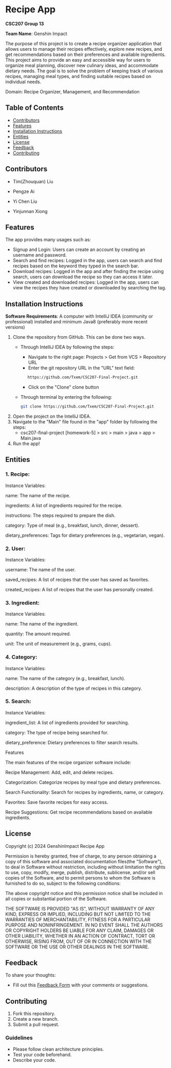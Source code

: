 # Recipe App

**CSC207 Group 13**

**Team Name**: Genshin Impact

The purpose of this project is to create a recipe organizer application that allows users to manage their recipes effectively, explore new recipes, and get recommendations based on their preferences and available ingredients. This project aims to provide an easy and accessible way for users to organize meal planning, discover new culinary ideas, and accommodate dietary needs. The goal is to solve the problem of keeping track of various recipes, managing meal types, and finding suitable recipes based on individual needs.

Domain: Recipe Organizer, Management, and Recommendation

## Table of Contents
- [Contributors](#contributors)
- [Features](#features)
- [Installation Instructions](#installation-instructions)
- [Entities](#entities)
- [License](#license)
- [Feedback](#feedback)
- [Contributing](#contributing)
## Contributors

- Tim(Zhouquan) Liu

- Pengze Ai

- Yi Chen Liu

- Yinjunnan Xiong

## Features

The app provides many usages such as:
- Signup and Login: Users can create an account by creating an username and password.
- Search and find recipes: Logged in the app, users can search and find recipes based on the keyword they typed in the search bar.
- Download recipes: Logged in the app and after finding the recipe using search, users can download the recipe so they can access it later.
- View created and downloaded recipes: Logged in the app, users can view the recipes they have created or downloaded by searching the tag.

## Installation Instructions

**Software Requirements**: A computer with IntelliJ IDEA (community or professional) installed and minimum Java8 (preferably more recent versions)

1) Clone the repository from GitHub. This can be done two ways.
    - Through IntelliJ IDEA by following the steps:
        - Navigate to the right page: Projects > Get from VCS > Repository URL
        - Enter the git repository URL in the "URL" text field:
      ```bash
         https://github.com/Txem/CSC207-Final-Project.git
      ```
        - Click on the "Clone" clone button

    - Through terminal by entering the following:
      ```bash
      git clone https://github.com/Txem/CSC207-Final-Project.git
      ```
2) Open the project on the IntelliJ IDEA.
3) Navigate to the "Main" file found in the "app" folder by following the steps:
    - csc207-final-project [homework-5] > src > main > java > app > Main.java
6) Run the app!

## Entities

### 1. Recipe:

Instance Variables:

name: The name of the recipe.

ingredients: A list of ingredients required for the recipe.

instructions: The steps required to prepare the dish.

category: Type of meal (e.g., breakfast, lunch, dinner, dessert).

dietary_preferences: Tags for dietary preferences (e.g., vegetarian, vegan).

### 2. User:

Instance Variables:

username: The name of the user.

saved_recipes: A list of recipes that the user has saved as favorites.

created_recipes: A list of recipes that the user has personally created.

### 3. Ingredient:

Instance Variables:

name: The name of the ingredient.

quantity: The amount required.

unit: The unit of measurement (e.g., grams, cups).

### 4. Category:

Instance Variables:

name: The name of the category (e.g., breakfast, lunch).

description: A description of the type of recipes in this category.

### 5. Search:

Instance Variables:

ingredient_list: A list of ingredients provided for searching.

category: The type of recipe being searched for.

dietary_preference: Dietary preferences to filter search results.

Features

The main features of the recipe organizer software include:

Recipe Management: Add, edit, and delete recipes.

Categorization: Categorize recipes by meal type and dietary preferences.

Search Functionality: Search for recipes by ingredients, name, or category.

Favorites: Save favorite recipes for easy access.

Recipe Suggestions: Get recipe recommendations based on available ingredients.

## License
Copyright (c) 2024 GenshinImpact Recipe App

Permission is hereby granted, free of charge, to any person obtaining a copy of this software and associated documentation files(the
"Software"), to deal in Software without restriction, including without limitation the rights to use, copy, modify, merge, publish, distribute, sublicense, and/or sell copies
of the Software, and to permit persons to whom the Software is furnished to do so, subject to the following conditions:

The above copyright notice and this permission notice shall be included in all copies or substantial portion of the Software.

THE SOFTWARE IS PROVIDED "AS IS", WITHOUT WARRANTY OF ANY KIND, EXPRESS OR IMPLIED, INCLUDING BUT NOT LIMITED TO THE WARRANTIES OF MERCHANTABILITY, FITNESS FOR A PARTICULAR PURPOSE
AND NONINFRINGEMENT. IN NO EVENT SHALL THE AUTHORS OR COPYRIGHT HOLDERS BE LIABLE FOR ANY CLAIM, DAMAGES OR OTHER LIABILITY, WHETHER IN AN ACTION OF CONTRACT, TORT OR OTHERWISE, RISING FROM, OUT OF OR IN CONNECTION WITH THE SOFTWARE
OR THE USE OR OTHER DEALINGS IN THE SOFTWARE.

## Feedback

To share your thoughts:
- Fill out this [Feedback Form](https://docs.google.com/forms/d/e/1FAIpQLSeJ7eKl9mG9IAEzGKsWucKaj6m61UzXcv7WiYCe1CEnuLBgyA/viewform?usp=sf_link)
with your comments or suggestions.

## Contributing
1. Fork this repository.
2. Create a new branch.
3. Submit a pull request.

### Guidelines
- Please follow clean architecture principles.
- Test your code beforehand.
- Describe your code.